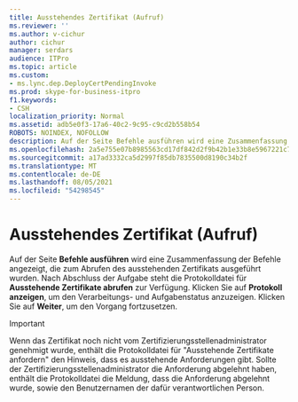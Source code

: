 ```yaml
---
title: Ausstehendes Zertifikat (Aufruf)
ms.reviewer: ''
ms.author: v-cichur
author: cichur
manager: serdars
audience: ITPro
ms.topic: article
ms.custom:
- ms.lync.dep.DeployCertPendingInvoke
ms.prod: skype-for-business-itpro
f1.keywords:
- CSH
localization_priority: Normal
ms.assetid: adb5e0f3-17a6-40c2-9c95-c9cd2b558b54
ROBOTS: NOINDEX, NOFOLLOW
description: Auf der Seite Befehle ausführen wird eine Zusammenfassung der Befehle angezeigt, die zum Abrufen des ausstehenden Zertifikats ausgeführt wurden. Nach Abschluss der Aufgabe steht die Protokolldatei für Ausstehende Zertifikate abrufen zur Verfügung. Klicken Sie auf Protokoll anzeigen, um den Verarbeitungs- und Aufgabenstatus anzuzeigen. Klicken Sie auf Weiter, um den Vorgang fortzusetzen.
ms.openlocfilehash: 2a5e755e07b8985563cd17df842d2f9b42b1e33b8e5967221c72e65228f39fca
ms.sourcegitcommit: a17ad3332ca5d2997f85db7835500d8190c34b2f
ms.translationtype: MT
ms.contentlocale: de-DE
ms.lasthandoff: 08/05/2021
ms.locfileid: "54298545"
---
```

# <a name="pending-certificate-invoke"></a>Ausstehendes Zertifikat (Aufruf)
 
Auf der Seite **Befehle ausführen** wird eine Zusammenfassung der Befehle angezeigt, die zum Abrufen des ausstehenden Zertifikats ausgeführt wurden. Nach Abschluss der Aufgabe steht die Protokolldatei für **Ausstehende Zertifikate abrufen** zur Verfügung. Klicken Sie auf **Protokoll anzeigen**, um den Verarbeitungs- und Aufgabenstatus anzuzeigen. Klicken Sie auf **Weiter**, um den Vorgang fortzusetzen.
  
> [!IMPORTANT]
> Wenn das Zertifikat noch nicht vom Zertifizierungsstellenadministrator genehmigt wurde, enthält die Protokolldatei für "Ausstehende Zertifikate anfordern" den Hinweis, dass es ausstehende Anforderungen gibt. Sollte der Zertifizierungsstellenadministrator die Anforderung abgelehnt haben, enthält die Protokolldatei die Meldung, dass die Anforderung abgelehnt wurde, sowie den Benutzernamen der dafür verantwortlichen Person. 
  

